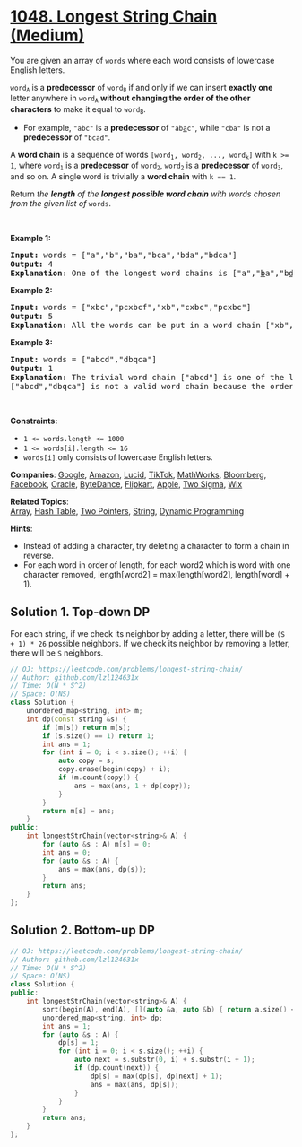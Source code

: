 # [1048. Longest String Chain (Medium)](https://leetcode.com/problems/longest-string-chain)

<p>You are given an array of <code>words</code> where each word consists of lowercase English letters.</p>

<p><code>word<sub>A</sub></code> is a <strong>predecessor</strong> of <code>word<sub>B</sub></code> if and only if we can insert <strong>exactly one</strong> letter anywhere in <code>word<sub>A</sub></code> <strong>without changing the order of the other characters</strong> to make it equal to <code>word<sub>B</sub></code>.</p>

<ul>
	<li>For example, <code>&quot;abc&quot;</code> is a <strong>predecessor</strong> of <code>&quot;ab<u>a</u>c&quot;</code>, while <code>&quot;cba&quot;</code> is not a <strong>predecessor</strong> of <code>&quot;bcad&quot;</code>.</li>
</ul>

<p>A <strong>word chain</strong><em> </em>is a sequence of words <code>[word<sub>1</sub>, word<sub>2</sub>, ..., word<sub>k</sub>]</code> with <code>k &gt;= 1</code>, where <code>word<sub>1</sub></code> is a <strong>predecessor</strong> of <code>word<sub>2</sub></code>, <code>word<sub>2</sub></code> is a <strong>predecessor</strong> of <code>word<sub>3</sub></code>, and so on. A single word is trivially a <strong>word chain</strong> with <code>k == 1</code>.</p>

<p>Return <em>the <strong>length</strong> of the <strong>longest possible word chain</strong> with words chosen from the given list of </em><code>words</code>.</p>

<p>&nbsp;</p>
<p><strong class="example">Example 1:</strong></p>

<pre>
<strong>Input:</strong> words = [&quot;a&quot;,&quot;b&quot;,&quot;ba&quot;,&quot;bca&quot;,&quot;bda&quot;,&quot;bdca&quot;]
<strong>Output:</strong> 4
<strong>Explanation</strong>: One of the longest word chains is [&quot;a&quot;,&quot;<u>b</u>a&quot;,&quot;b<u>d</u>a&quot;,&quot;bd<u>c</u>a&quot;].
</pre>

<p><strong class="example">Example 2:</strong></p>

<pre>
<strong>Input:</strong> words = [&quot;xbc&quot;,&quot;pcxbcf&quot;,&quot;xb&quot;,&quot;cxbc&quot;,&quot;pcxbc&quot;]
<strong>Output:</strong> 5
<strong>Explanation:</strong> All the words can be put in a word chain [&quot;xb&quot;, &quot;xb<u>c</u>&quot;, &quot;<u>c</u>xbc&quot;, &quot;<u>p</u>cxbc&quot;, &quot;pcxbc<u>f</u>&quot;].
</pre>

<p><strong class="example">Example 3:</strong></p>

<pre>
<strong>Input:</strong> words = [&quot;abcd&quot;,&quot;dbqca&quot;]
<strong>Output:</strong> 1
<strong>Explanation:</strong> The trivial word chain [&quot;abcd&quot;] is one of the longest word chains.
[&quot;abcd&quot;,&quot;dbqca&quot;] is not a valid word chain because the ordering of the letters is changed.
</pre>

<p>&nbsp;</p>
<p><strong>Constraints:</strong></p>

<ul>
	<li><code>1 &lt;= words.length &lt;= 1000</code></li>
	<li><code>1 &lt;= words[i].length &lt;= 16</code></li>
	<li><code>words[i]</code> only consists of lowercase English letters.</li>
</ul>


**Companies**:
[Google](https://leetcode.com/company/google), [Amazon](https://leetcode.com/company/amazon), [Lucid](https://leetcode.com/company/lucid), [TikTok](https://leetcode.com/company/tiktok), [MathWorks](https://leetcode.com/company/mathworks), [Bloomberg](https://leetcode.com/company/bloomberg), [Facebook](https://leetcode.com/company/facebook), [Oracle](https://leetcode.com/company/oracle), [ByteDance](https://leetcode.com/company/bytedance), [Flipkart](https://leetcode.com/company/flipkart), [Apple](https://leetcode.com/company/apple), [Two Sigma](https://leetcode.com/company/two-sigma), [Wix](https://leetcode.com/company/wix)

**Related Topics**:  
[Array](https://leetcode.com/tag/array), [Hash Table](https://leetcode.com/tag/hash-table), [Two Pointers](https://leetcode.com/tag/two-pointers), [String](https://leetcode.com/tag/string), [Dynamic Programming](https://leetcode.com/tag/dynamic-programming)

**Hints**:
* Instead of adding a character, try deleting a character to form a chain in reverse.
* For each word in order of length, for each word2 which is word with one character removed, length[word2] = max(length[word2], length[word] + 1).

## Solution 1. Top-down DP

For each string, if we check its neighbor by adding a letter, there will be `(S + 1) * 26` possible neighbors. If we check its neighbor by removing a letter, there will be `S` neighbors.

```cpp
// OJ: https://leetcode.com/problems/longest-string-chain/
// Author: github.com/lzl124631x
// Time: O(N * S^2)
// Space: O(NS)
class Solution {
    unordered_map<string, int> m; 
    int dp(const string &s) {
        if (m[s]) return m[s];
        if (s.size() == 1) return 1;
        int ans = 1;
        for (int i = 0; i < s.size(); ++i) {
            auto copy = s;
            copy.erase(begin(copy) + i);
            if (m.count(copy)) {
                ans = max(ans, 1 + dp(copy));
            }
        }
        return m[s] = ans;
    }
public:
    int longestStrChain(vector<string>& A) {
        for (auto &s : A) m[s] = 0;
        int ans = 0;
        for (auto &s : A) {
            ans = max(ans, dp(s));
        }
        return ans;
    }
};
```

## Solution 2. Bottom-up DP

```cpp
// OJ: https://leetcode.com/problems/longest-string-chain/
// Author: github.com/lzl124631x
// Time: O(N * S^2)
// Space: O(NS)
class Solution {
public:
    int longestStrChain(vector<string>& A) {
        sort(begin(A), end(A), [](auto &a, auto &b) { return a.size() < b.size(); });
        unordered_map<string, int> dp;
        int ans = 1;
        for (auto &s : A) {
            dp[s] = 1;
            for (int i = 0; i < s.size(); ++i) {
                auto next = s.substr(0, i) + s.substr(i + 1);
                if (dp.count(next)) {
                    dp[s] = max(dp[s], dp[next] + 1);
                    ans = max(ans, dp[s]);
                }
            }
        }
        return ans;
    }
};
```
